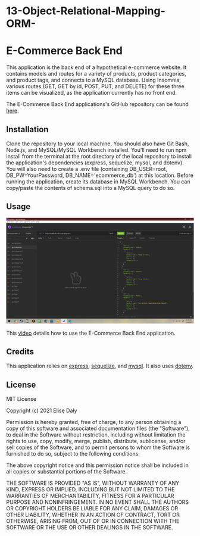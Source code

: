 # 13-Object-Relational-Mapping-ORM-
# E-Commerce Back End

This application is the back end of a hypothetical e-commerce website. It contains models and routes for a variety of products, product categories, and product tags, and connects to a MySQL database. Using Insomnia, various routes (GET, GET by id, POST, PUT, and DELETE) for these three items can be visualized, as the application currently has no front end.

The E-Commerce Back End applications's GitHub repository can be found [here](https://github.com/elisesamanthadaly/13-Object-Relational-Mapping-ORM).


## Installation
Clone the repository to your local machine. You should also have Git Bash, Node.js, and MySQL/MySQL Workbench installed. You'll need to run npm install from the terminal at the root directory of the local repository to install the application's dependencies (express, sequelize, mysql, and dotenv). You will also need to create a .env file (containing DB_USER=root, DB_PW=YourPassword, DB_NAME='ecommerce_db') at this location. Before running the application, create its database in MySQL Workbench. You can copy/paste the contents of schema.sql into a MySQL query to do so.


## Usage

![No front end](./screenshot.png)

This [video](https://drive.google.com/file/d/1JxEPnB8SXjvzFUsH2WfBxt8vNjX_ihE0/view) details how to use the E-Commerce Back End application.


## Credits

This application relies on [express](https://www.npmjs.com/package/express), [sequelize](https://www.npmjs.com/package/sequelize), and [mysql](https://www.npmjs.com/package/mysql). It also uses [dotenv](https://www.npmjs.com/package/dotenv).


## License

MIT License

Copyright (c) 2021 Elise Daly

Permission is hereby granted, free of charge, to any person obtaining a copy
of this software and associated documentation files (the "Software"), to deal
in the Software without restriction, including without limitation the rights
to use, copy, modify, merge, publish, distribute, sublicense, and/or sell
copies of the Software, and to permit persons to whom the Software is
furnished to do so, subject to the following conditions:

The above copyright notice and this permission notice shall be included in all
copies or substantial portions of the Software.

THE SOFTWARE IS PROVIDED "AS IS", WITHOUT WARRANTY OF ANY KIND, EXPRESS OR
IMPLIED, INCLUDING BUT NOT LIMITED TO THE WARRANTIES OF MERCHANTABILITY,
FITNESS FOR A PARTICULAR PURPOSE AND NONINFRINGEMENT. IN NO EVENT SHALL THE
AUTHORS OR COPYRIGHT HOLDERS BE LIABLE FOR ANY CLAIM, DAMAGES OR OTHER
LIABILITY, WHETHER IN AN ACTION OF CONTRACT, TORT OR OTHERWISE, ARISING FROM,
OUT OF OR IN CONNECTION WITH THE SOFTWARE OR THE USE OR OTHER DEALINGS IN THE
SOFTWARE.